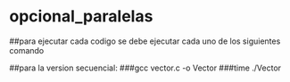 # opcional_paralelas
##para ejecutar cada codigo se debe ejecutar cada uno de los siguientes comando

##para la version secuencial:
###gcc vector.c -o Vector
###time ./Vector
